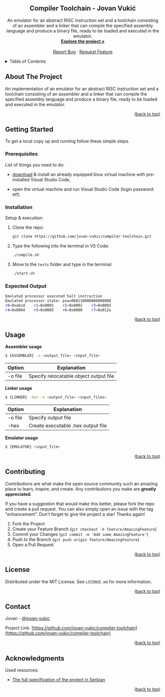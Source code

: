 <div id="top"></div>

<!-- PROJECT [othneildrew] SHIELDS -->

<!-- PROJECT LOGO -->
<br />
<div align="center">
  <h2 align="center">Compiler Toolchain - Jovan Vukić</h2>

  <p align="center">
    An emulator for an abstract RISC instruction set and a toolchain consisting of an assembler and a linker that can compile the specified assembly language and produce a binary file, ready to be loaded and executed in the emulator.
    <br />
    <a href="https://github.com/jovan-vukic/compiler-toolchain"><strong>Explore the project »</strong></a>
    <br />
    <br />
    <a href="https://github.com/jovan-vukic/compiler-toolchain/issues">Report Bug</a>
    ·
    <a href="https://github.com/jovan-vukic/compiler-toolchain/issues">Request Feature</a>
  </p>
</div>

<!-- TABLE OF CONTENTS -->
<details>
  <summary>Table of Contents</summary>
  <ol>
    <li>
      <a href="#about-the-project">About The Project</a>
    </li>
    <li>
      <a href="#getting-started">Getting Started</a>
      <ul>
        <li><a href="#prerequisites">Prerequisites</a></li>
        <li><a href="#installation">Installation</a></li>
        <li><a href="#expected-output">Expected Output</a></li>
      </ul>
    </li>
    <li><a href="#usage">Usage</a></li>
    <li><a href="#contributing">Contributing</a></li>
    <li><a href="#license">License</a></li>
    <li><a href="#contact">Contact</a></li>
    <li><a href="#acknowledgments">Acknowledgments</a></li>
  </ol>
</details>

<!-- ABOUT THE PROJECT -->
## About The Project

An implementation of an emulator for an abstract RISC instruction set and a toolchain consisting of an assembler and a linker that can compile the specified assembly language and produce a binary file, ready to be loaded and executed in the emulator.

<p align="right">(<a href="#top">back to top</a>)</p>

<!-- GETTING STARTED -->
## Getting Started

To get a local copy up and running follow these simple steps.

### Prerequisites

List of things you need to do:

* [download](https://bit.ly/3VoFzxM) & install an already equipped linux virtual machine with pre-installed Visual Studio Code,

* open the virtual machine and run Visual Studio Code (login password: etf).

### Installation

Setup & execution:

1. Clone the repo:
   ```sh
   git clone https://github.com/jovan-vukic/compiler-toolchain.git
   ```
2. Type the following into the terminal in VS Code:
   ```sh
   ./compile.sh
   ```
3. Move to the `tests` folder and type in the terminal:
   ```sh
   ./start.sh
   ```


### Expected Output

```sh
Emulated processor executed halt instruction
Emulated processor state: psw=0b0110000000000000
r0=0xabcd    r1=0x0001    r2=0x0002    r3=0x0003
r4=0x0004    r5=0x0005    r6=0x0000    r7=0x012a
```



<p align="right">(<a href="#top">back to top</a>)</p>

<!-- USAGE EXAMPLES -->
## Usage

**Assembler usage**
```sh
$ {ASSEMBLER} -o <output_file> <input_file>
```

|Option |Explanation                                  |
|-------|---------------------------------------------|
|-o file|Specify relocatable object output file       |

**Linker usage**
```sh
$ {LINKER} -hex -o <output_file> <input_files>
```

|Option |Explanation                                            |
|-------|-------------------------------------------------------|
|-o file|Specify output file                                    |
|-hex   |Create executable .hex  output file                    |

**Emulator usage**
```sh
$ {EMULATOR} <input_file>
```

<p align="right">(<a href="#top">back to top</a>)</p>

<!-- CONTRIBUTING -->
## Contributing

Contributions are what make the open source community such an amazing place to learn, inspire, and create. Any contributions you make are **greatly appreciated**.

If you have a suggestion that would make this better, please fork the repo and create a pull request. You can also simply open an issue with the tag "enhancement".
Don't forget to give the project a star! Thanks again!

1. Fork the Project
2. Create your Feature Branch (`git checkout -b feature/AmazingFeature`)
3. Commit your Changes (`git commit -m 'Add some AmazingFeature'`)
4. Push to the Branch (`git push origin feature/AmazingFeature`)
5. Open a Pull Request

<p align="right">(<a href="#top">back to top</a>)</p>

<!-- LICENSE -->
## License

Distributed under the MIT License. See `LICENSE.md` for more information.

<p align="right">(<a href="#top">back to top</a>)</p>

<!-- CONTACT -->
## Contact

Jovan - [@jovan-vukic](https://github.com/jovan-vukic)

Project Link: [https://github.com/jovan-vukic/compiler-toolchain](https://github.com/jovan-vukic/compiler-toolchain)

<p align="right">(<a href="#top">back to top</a>)</p>

<!-- ACKNOWLEDGMENTS -->
## Acknowledgments

Used resources:

* [The full specification of the project in Serbian](./docs/doc%20(v1.2).pdf)

<p align="right">(<a href="#top">back to top</a>)</p>
